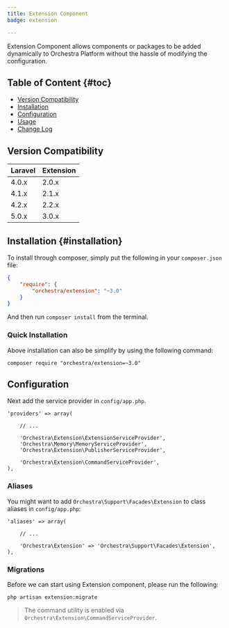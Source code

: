 ```yaml
---
title: Extension Component
badge: extension

---
```


Extension Component allows components or packages to be added dynamically to Orchestra Platform without the hassle of modifying the configuration.

## Table of Content {#toc}

* [Version Compatibility](#compatibility)
* [Installation](#installation)
* [Configuration](#configuration)
* [Usage]({doc-url}/components/extension/usage)
* [Change Log]({doc-url}/components/extension/changes#v2-2)

<a name="compatibility"></a>
## Version Compatibility

Laravel    | Extension
:----------|:----------
 4.0.x     | 2.0.x
 4.1.x     | 2.1.x
 4.2.x     | 2.2.x
 5.0.x     | 3.0.x

## Installation {#installation}

To install through composer, simply put the following in your `composer.json` file:

```json
{
	"require": {
		"orchestra/extension": "~3.0"
	}
}
```

And then run `composer install` from the terminal.

<a name="quick-installation"></a>
### Quick Installation

Above installation can also be simplify by using the following command:

	composer require "orchestra/extension=~3.0"

<a name="configuration"></a>
## Configuration

Next add the service provider in `config/app.php`.

	'providers' => array(

		// ...

		'Orchestra\Extension\ExtensionServiceProvider',
		'Orchestra\Memory\MemoryServiceProvider',
		'Orchestra\Extension\PublisherServiceProvider',

		'Orchestra\Extension\CommandServiceProvider',
	),

### Aliases

You might want to add `Orchestra\Support\Facades\Extension` to class aliases in `config/app.php`:

	'aliases' => array(

		// ...

		'Orchestra\Extension' => 'Orchestra\Support\Facades\Extension',
	),

### Migrations

Before we can start using Extension component, please run the following:

	php artisan extension:migrate

> The command utility is enabled via `Orchestra\Extension\CommandServiceProvider`.
